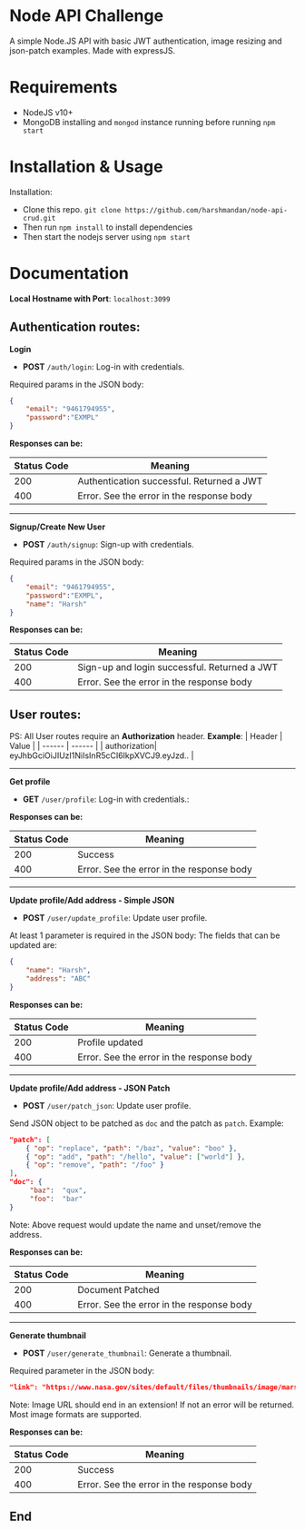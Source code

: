 
  
# Node API Challenge
A simple Node.JS API with basic JWT authentication, image resizing and json-patch examples.
Made with expressJS.

# Requirements

- NodeJS v10+
- MongoDB installing and `mongod` instance running before running `npm start`

# Installation & Usage

  Installation:
   - Clone this repo. `git clone https://github.com/harshmandan/node-api-crud.git`
   - Then run `npm install` to install dependencies
   - Then start the nodejs server using `npm start`

 
# Documentation

**Local Hostname with Port**: `localhost:3099`

## Authentication routes:

**Login**

- **POST**  `/auth/login`: Log-in with credentials.

Required params in the JSON body:
```json
{
	"email": "9461794955",
	"password":"EXMPL"
}
```
**Responses can be:**

| Status Code | Meaning |
| ------ | ------ |
| 200| Authentication successful. Returned a JWT |
| 400 | Error. See the error in the response body |
  
---

**Signup/Create New User**

- **POST**  `/auth/signup`: Sign-up with credentials.

Required params in the JSON body:
```json
{
	"email": "9461794955",
	"password":"EXMPL",
	"name": "Harsh"
}
```
**Responses can be:**

| Status Code | Meaning |
| ------ | ------ |
| 200| Sign-up and login successful. Returned a JWT |
| 400 | Error. See the error in the response body |
  

## User routes:

PS: All User routes require an **Authorization** header. **Example**:
| Header | Value |
| ------ | ------ |
| authorization| eyJhbGciOiJIUzI1NiIsInR5cCI6IkpXVCJ9.eyJzd.. |

---
**Get profile**

- **GET**  `/user/profile`: Log-in with credentials.:

**Responses can be:**

| Status Code | Meaning |
| ------ | ------ |
| 200| Success |
| 400 | Error. See the error in the response body |
  
---

**Update profile/Add address - Simple JSON**

- **POST**  `/user/update_profile`: Update user profile.

At least 1 parameter is required in the JSON body: The fields that can be updated are:
```json
{
	"name": "Harsh",
	"address": "ABC"
}
```
**Responses can be:**

| Status Code | Meaning |
| ------ | ------ |
| 200| Profile updated |
| 400 | Error. See the error in the response body |
 
  ---

**Update profile/Add address - JSON Patch**

- **POST**  `/user/patch_json`: Update user profile.

Send JSON object to be patched as `doc` and the patch as `patch`. Example:
```json
"patch": [
	{ "op": "replace", "path": "/baz", "value": "boo" },
	{ "op": "add", "path": "/hello", "value": ["world"] },
	{ "op": "remove", "path": "/foo" }
],
"doc": {
	 "baz":  "qux",
	 "foo":  "bar"
}
```
Note: Above request would update the name and unset/remove the address.

**Responses can be:**

| Status Code | Meaning |
| ------ | ------ |
| 200| Document Patched |
| 400 | Error. See the error in the response body |
  
   ---

**Generate thumbnail**

- **POST**  `/user/generate_thumbnail`: Generate a thumbnail.

Required parameter in the JSON body:

```json
"link": "https://www.nasa.gov/sites/default/files/thumbnails/image/mars2020-sample-tubes.jpg"
```

Note: Image URL should end in an extension! If not an error will be returned. Most image formats are supported.

**Responses can be:**

| Status Code | Meaning |
| ------ | ------ |
| 200| Success |
| 400 | Error. See the error in the response body |
  
  
## End
